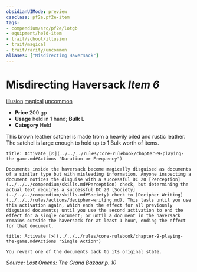 ```yaml
---
obsidianUIMode: preview
cssclass: pf2e,pf2e-item
tags:
- compendium/src/pf2e/lotgb
- equipment/held-item
- trait/school/illusion
- trait/magical
- trait/rarity/uncommon
aliases: ["Misdirecting Haversack"]
---
```

# Misdirecting Haversack *Item 6*  
[illusion](illusion.md)  [magical](magical.md)  [uncommon](uncommon.md)  

- **Price** 200 gp
- **Usage** held in 1 hand; **Bulk** L
- **Category** Held

This brown leather satchel is made from a heavily oiled and rustic leather. The satchel is large enough to hold up to 1 Bulk worth of items.

```ad-embed-ability
title: Activate [⏲](../../../rules/core-rulebook/chapter-9-playing-the-game.md#Actions "Duration or Frequency")

Documents inside the haversack become magically disguised as documents of a similar type but with misleading information. Anyone inspecting a document notices the disguise with a successful DC 20 [Perception](../../../compendium/skills.md#Perception) check, but determining the actual text requires a successful DC 20 [Society](../../../compendium/skills.md#Society) check to [Decipher Writing](../../../rules/actions/decipher-writing.md). This lasts until you use this activation again, which ends the effect for all previously disguised documents; until you use the second activation to end the effect for a single document; or until a document in the haversack remains outside the haversack for at least 1 hour, ending the effect for that document.
```

```ad-embed-ability
title: Activate [>](../../../rules/core-rulebook/chapter-9-playing-the-game.md#Actions "Single Action")

You revert one of the documents back to its original state.
```

*Source: Lost Omens: The Grand Bazaar p. 10*
